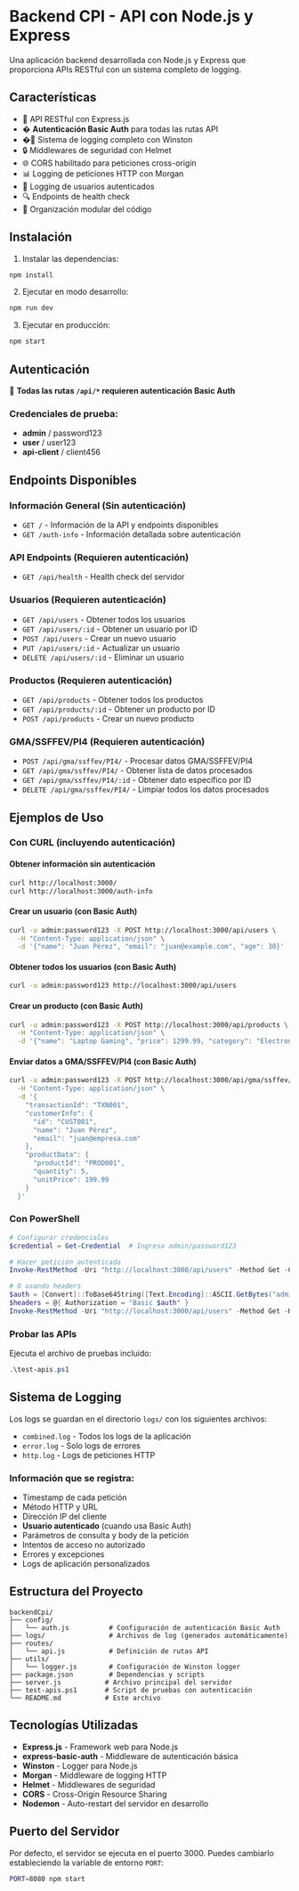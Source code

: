 # Backend CPI - API con Node.js y Express

Una aplicación backend desarrollada con Node.js y Express que proporciona APIs RESTful con un sistema completo de logging.

## Características

- 🚀 API RESTful con Express.js
- � **Autenticación Basic Auth** para todas las rutas API
- �📝 Sistema de logging completo con Winston
- 🔒 Middlewares de seguridad con Helmet
- 🌐 CORS habilitado para peticiones cross-origin
- 📊 Logging de peticiones HTTP con Morgan
- 👤 Logging de usuarios autenticados
- 🔍 Endpoints de health check
- 📁 Organización modular del código

## Instalación

1. Instalar las dependencias:
```bash
npm install
```

2. Ejecutar en modo desarrollo:
```bash
npm run dev
```

3. Ejecutar en producción:
```bash
npm start
```

## Autenticación

🔐 **Todas las rutas `/api/*` requieren autenticación Basic Auth**

### Credenciales de prueba:
- **admin** / password123
- **user** / user123  
- **api-client** / client456

## Endpoints Disponibles

### Información General (Sin autenticación)
- `GET /` - Información de la API y endpoints disponibles
- `GET /auth-info` - Información detallada sobre autenticación

### API Endpoints (Requieren autenticación)
- `GET /api/health` - Health check del servidor

### Usuarios (Requieren autenticación)
- `GET /api/users` - Obtener todos los usuarios
- `GET /api/users/:id` - Obtener un usuario por ID
- `POST /api/users` - Crear un nuevo usuario
- `PUT /api/users/:id` - Actualizar un usuario
- `DELETE /api/users/:id` - Eliminar un usuario

### Productos (Requieren autenticación)
- `GET /api/products` - Obtener todos los productos
- `GET /api/products/:id` - Obtener un producto por ID
- `POST /api/products` - Crear un nuevo producto

### GMA/SSFFEV/PI4 (Requieren autenticación)
- `POST /api/gma/ssffev/PI4/` - Procesar datos GMA/SSFFEV/PI4
- `GET /api/gma/ssffev/PI4/` - Obtener lista de datos procesados
- `GET /api/gma/ssffev/PI4/:id` - Obtener dato específico por ID
- `DELETE /api/gma/ssffev/PI4/` - Limpiar todos los datos procesados

## Ejemplos de Uso

### Con CURL (incluyendo autenticación)

#### Obtener información sin autenticación
```bash
curl http://localhost:3000/
curl http://localhost:3000/auth-info
```

#### Crear un usuario (con Basic Auth)
```bash
curl -u admin:password123 -X POST http://localhost:3000/api/users \
  -H "Content-Type: application/json" \
  -d '{"name": "Juan Pérez", "email": "juan@example.com", "age": 30}'
```

#### Obtener todos los usuarios (con Basic Auth)
```bash
curl -u admin:password123 http://localhost:3000/api/users
```

#### Crear un producto (con Basic Auth)
```bash
curl -u admin:password123 -X POST http://localhost:3000/api/products \
  -H "Content-Type: application/json" \
  -d '{"name": "Laptop Gaming", "price": 1299.99, "category": "Electronics"}'
```

#### Enviar datos a GMA/SSFFEV/PI4 (con Basic Auth)
```bash
curl -u admin:password123 -X POST http://localhost:3000/api/gma/ssffev/PI4/ \
  -H "Content-Type: application/json" \
  -d '{
    "transactionId": "TXN001",
    "customerInfo": {
      "id": "CUST001",
      "name": "Juan Pérez",
      "email": "juan@empresa.com"
    },
    "productData": {
      "productId": "PROD001",
      "quantity": 5,
      "unitPrice": 199.99
    }
  }'
```

### Con PowerShell
```powershell
# Configurar credenciales
$credential = Get-Credential  # Ingresa admin/password123

# Hacer petición autenticada
Invoke-RestMethod -Uri "http://localhost:3000/api/users" -Method Get -Credential $credential

# O usando headers
$auth = [Convert]::ToBase64String([Text.Encoding]::ASCII.GetBytes("admin:password123"))
$headers = @{ Authorization = "Basic $auth" }
Invoke-RestMethod -Uri "http://localhost:3000/api/users" -Method Get -Headers $headers
```

### Probar las APIs
Ejecuta el archivo de pruebas incluido:
```powershell
.\test-apis.ps1
```

## Sistema de Logging

Los logs se guardan en el directorio `logs/` con los siguientes archivos:

- `combined.log` - Todos los logs de la aplicación
- `error.log` - Solo logs de errores
- `http.log` - Logs de peticiones HTTP

### Información que se registra:
- Timestamp de cada petición
- Método HTTP y URL
- Dirección IP del cliente
- **Usuario autenticado** (cuando usa Basic Auth)
- Parámetros de consulta y body de la petición
- Intentos de acceso no autorizado
- Errores y excepciones
- Logs de aplicación personalizados

## Estructura del Proyecto

```
backendCpi/
├── config/
│   └── auth.js          # Configuración de autenticación Basic Auth
├── logs/                # Archivos de log (generados automáticamente)
├── routes/
│   └── api.js           # Definición de rutas API
├── utils/
│   └── logger.js        # Configuración de Winston logger
├── package.json         # Dependencias y scripts
├── server.js           # Archivo principal del servidor
├── test-apis.ps1       # Script de pruebas con autenticación
└── README.md           # Este archivo
```

## Tecnologías Utilizadas

- **Express.js** - Framework web para Node.js
- **express-basic-auth** - Middleware de autenticación básica
- **Winston** - Logger para Node.js
- **Morgan** - Middleware de logging HTTP
- **Helmet** - Middlewares de seguridad
- **CORS** - Cross-Origin Resource Sharing
- **Nodemon** - Auto-restart del servidor en desarrollo

## Puerto del Servidor

Por defecto, el servidor se ejecuta en el puerto 3000. Puedes cambiarlo estableciendo la variable de entorno `PORT`:

```bash
PORT=8080 npm start
```